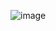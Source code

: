 ![image](https://user-images.githubusercontent.com/83164668/121806898-64d44080-cc6f-11eb-94bf-f7c61e1bfbd9.png)
